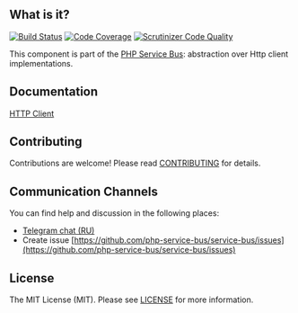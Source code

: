 ## What is it?
[![Build Status](https://travis-ci.org/php-service-bus/http-client.svg?branch=v4.1)](https://travis-ci.org/php-service-bus/http-client)
[![Code Coverage](https://scrutinizer-ci.com/g/php-service-bus/http-client/badges/coverage.png?b=v4.1)](https://scrutinizer-ci.com/g/php-service-bus/http-client/?branch=v4.1)
[![Scrutinizer Code Quality](https://scrutinizer-ci.com/g/php-service-bus/http-client/badges/quality-score.png?b=v4.1)](https://scrutinizer-ci.com/g/php-service-bus/http-client/?branch=v4.1)

This component is part of the [PHP Service Bus](https://github.com/php-service-bus/service-bus): abstraction over Http client implementations.

## Documentation
[HTTP Client](https://github.com/php-service-bus/documentation/blob/master/pages/packages/http_client.md)

## Contributing
Contributions are welcome! Please read [CONTRIBUTING](CONTRIBUTING.md) for details.

## Communication Channels
You can find help and discussion in the following places:
* [Telegram chat (RU)](https://t.me/php_service_bus)
* Create issue [https://github.com/php-service-bus/service-bus/issues](https://github.com/php-service-bus/service-bus/issues)

## License

The MIT License (MIT). Please see [LICENSE](LICENSE.md) for more information.
